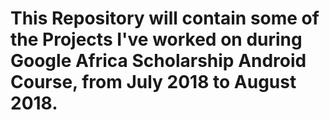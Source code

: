 # This Repository will contain some of the Projects I've worked on during Google Africa Scholarship Android Course, from July 2018 to August 2018.
